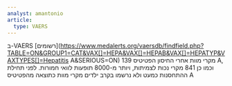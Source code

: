 ```yaml
---
analyst: amantonio
article:
  type: VAERS
---
```


ב-VAERS [רשומים](https://www.medalerts.org/vaersdb/findfield.php?TABLE=ON&GROUP1=CAT&VAX[]=HEPA&VAX[]=HEPAB&VAX[]=HEPATYP&VAXTYPES[]=Hepatitis A&SERIOUS=ON) 139 מקרי מוות אחרי החיסון הפטיטיס A, וכמו כן 841 מקרי נכות לצמיתות, ויותר מ-8000 תופעות לוואי חמורות. לפני תחילת ההתחסנות כמעט ולא נרשמו בקרב ילדים מקרי מוות כתוצאה מהפטיטיס A
